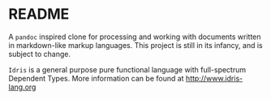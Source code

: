 README
======

A `pandoc` inspired clone for processing and working with documents written in markdown-like markup languages.
This project is still in its infancy, and is subject to change.

`Idris` is a general purpose pure functional language with full-spectrum Dependent Types.
More information can be found at http://www.idris-lang.org
